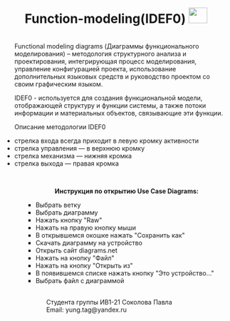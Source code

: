 <h1 align="center"> Function-modeling(IDEF0) <img src=https://user-images.githubusercontent.com/114065962/201034087-9bb86de9-b6e1-4ceb-8254-d23edecc466b.png https://cdn-icons-png.flaticon.com/512/3749/3749914.png style="width:42px; height: 35px">  </h1> 
<ul> <br>
 Functional modeling diagrams (Диаграммы функционального моделирования) – методология структурного анализа и проектирования, интегрирующая процесс моделирования, управление конфигурацией проекта, использование дополнительных языковых средств и руководство проектом со своим графическим языком. 
 <p>IDEF0 -  используется для создания функциональной модели, отображающей структуру и функции системы, а также потоки информации и материальных объектов, связывающие эти функции.
 <p>Описание методологии IDEF0
 <li>стрелка входа всегда приходит в левую кромку активности</li>
 <li>стрелка управления — в верхнюю кромку</li>
 <li>стрелка механизма — нижняя кромка</li>
 <li>стрелка выхода — правая кромка</li>
 
  <ul> <br>
  <p align="center"><b>Инструкция по открытию Use Case Diagrams: </b></p>
  <ul>
   
  <li> Выбрать ветку </li>
  <li> Выбрать диаграмму </li>
  <li> Нажать кнопку "Raw" </li>
  <li> Нажать на правую кнопку мыши </li>
  <li> В открывшемся окошке нажать "Сохранить как" </li>
  <li> Скачать диаграмму на устройство </li>
  <li> Открыть сайт diagrams.net </li>
  <li> Нажать на кнопку "Файл" </li>
  <li> Нажать на кнопку "Открыть из" </li>
  <li> В появившемся списке нажать кнопку "Это устройство..." </li>
  <li> Выбрать файл с диаграммой </li>
 <ul> <br>
   Студента группы ИВ1-21 Соколова Павла <br>
   Email: yung.tag@yandex.ru
